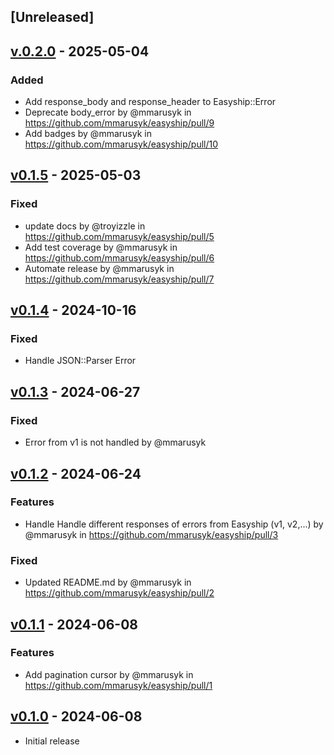## [Unreleased]

## [v.0.2.0](https://github.com/mmarusyk/easyship/tree/v0.2.0) - 2025-05-04

### Added
- Add response_body and response_header to Easyship::Error
- Deprecate body_error by @mmarusyk in https://github.com/mmarusyk/easyship/pull/9
- Add badges by @mmarusyk in https://github.com/mmarusyk/easyship/pull/10


## [v0.1.5](https://github.com/mmarusyk/easyship/tree/v0.1.5) - 2025-05-03

### Fixed
- update docs by @troyizzle in https://github.com/mmarusyk/easyship/pull/5
- Add test coverage by @mmarusyk in https://github.com/mmarusyk/easyship/pull/6
- Automate release by @mmarusyk in https://github.com/mmarusyk/easyship/pull/7

## [v0.1.4](https://github.com/mmarusyk/easyship/tree/v0.1.4) - 2024-10-16

### Fixed
- Handle JSON::Parser Error

## [v0.1.3](https://github.com/mmarusyk/easyship/tree/v0.1.3) - 2024-06-27

### Fixed
- Error from v1 is not handled by @mmarusyk

## [v0.1.2](https://github.com/mmarusyk/easyship/tree/v0.1.2) - 2024-06-24

### Features
- Handle Handle different responses of errors from Easyship (v1, v2,...) by @mmarusyk in https://github.com/mmarusyk/easyship/pull/3

### Fixed
- Updated README.md by @mmarusyk in https://github.com/mmarusyk/easyship/pull/2


## [v0.1.1](https://github.com/mmarusyk/easyship/tree/v0.1.1) - 2024-06-08

### Features
- Add pagination cursor by @mmarusyk in https://github.com/mmarusyk/easyship/pull/1


## [v0.1.0](https://github.com/mmarusyk/easyship/tree/v0.1.0) - 2024-06-08

- Initial release

